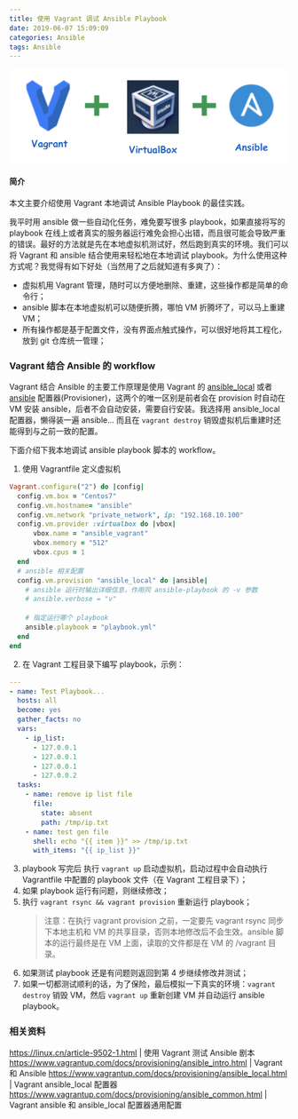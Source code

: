 ```yaml
---
title: 使用 Vagrant 调试 Ansible Playbook
date: 2019-06-07 15:09:09
categories: Ansible
tags: Ansible
---
```


 ![Alt text](/images/vagrant-vbox-ansible.png)

#### 简介
本文主要介绍使用 Vagrant 本地调试 Ansible Playbook 的最佳实践。

我平时用 ansible 做一些自动化任务，难免要写很多 playbook，如果直接将写的 playbook 在线上或者真实的服务器运行难免会担心出错，而且很可能会导致严重的错误。最好的方法就是先在本地虚拟机测试好，然后跑到真实的环境。我们可以将 Vagrant 和 ansible 结合使用来轻松地在本地调试 playbook。为什么使用这种方式呢？我觉得有如下好处（当然用了之后就知道有多爽了）：
- 虚拟机用 Vagrant 管理，随时可以方便地删除、重建，这些操作都是简单的命令行；
- ansible 脚本在本地虚拟机可以随便折腾，哪怕 VM 折腾坏了，可以马上重建 VM；
- 所有操作都是基于配置文件，没有界面点触式操作，可以很好地将其工程化，放到 git 仓库统一管理；

### Vagrant 结合 Ansible 的 workflow
Vagrant 结合 Ansible 的主要工作原理是使用 Vagrant 的 [ansible_local](https://www.vagrantup.com/docs/provisioning/ansible_local.html) 或者 [ansible](https://www.vagrantup.com/docs/provisioning/ansible.html) 配置器(Provisioner)，这两个的唯一区别是前者会在 provision 时自动在 VM 安装 ansible，后者不会自动安装，需要自行安装。我选择用 ansible_local 配置器，懒得装一遍 ansible... 而且在 `vagrant destroy` 销毁虚拟机后重建时还能得到与之前一致的配置。

下面介绍下我本地调试 ansible playbook 脚本的 workflow。
1. 使用 Vagrantfile 定义虚拟机
```ruby
Vagrant.configure("2") do |config|
  config.vm.box = "Centos7"
  config.vm.hostname= "ansible"
  config.vm.network "private_network", ip: "192.168.10.100"
  config.vm.provider :virtualbox do |vbox|
      vbox.name = "ansible_vagrant"
      vbox.memory = "512"
      vbox.cpus = 1
  end
  # ansible 相关配置
  config.vm.provision "ansible_local" do |ansible|
    # ansible 运行时输出详细信息，作用同 ansible-playbook 的 -v 参数
    # ansible.verbose = "v"
    
    # 指定运行哪个 playbook
    ansible.playbook = "playbook.yml"
  end
end
```
2. 在 Vagrant 工程目录下编写 playbook，示例：
```yaml
---
- name: Test Playbook...
  hosts: all
  become: yes
  gather_facts: no
  vars:
    - ip_list:
      - 127.0.0.1
      - 127.0.0.1
      - 127.0.0.1
      - 127.0.0.2
  tasks:
    - name: remove ip list file
      file:
        state: absent
        path: /tmp/ip.txt
    - name: test gen file
      shell: echo "{{ item }}" >> /tmp/ip.txt
      with_items: "{{ ip_list }}"
```
3. playbook 写完后 执行 `vagrant up` 启动虚拟机，启动过程中会自动执行 Vagrantfile 中配置的 playbook 文件（在 Vagrant 工程目录下）；
4. 如果 playbook 运行有问题，则继续修改；
5. 执行 `vagrant rsync && vagrant provision` 重新运行 playbook；
   >注意：在执行 vagrant provision 之前，一定要先 vagrant rsync 同步下本地主机和 VM 的共享目录，否则本地修改后不会生效。ansible 脚本的运行最终是在 VM 上面，读取的文件都是在 VM 的 /vagrant 目录。
6. 如果测试 playbook 还是有问题则返回到第 4 步继续修改并测试；
7. 如果一切都测试顺利的话，为了保险，最后模拟一下真实的环境：`vagrant destroy` 销毁 VM，然后 `vagrant up` 重新创建 VM 并自动运行 ansible playbook。

### 相关资料
https://linux.cn/article-9502-1.html | 使用 Vagrant 测试 Ansible 剧本
https://www.vagrantup.com/docs/provisioning/ansible_intro.html | Vagrant 和 Ansible
https://www.vagrantup.com/docs/provisioning/ansible_local.html | Vagrant ansible_local 配置器
https://www.vagrantup.com/docs/provisioning/ansible_common.html | Vagrant ansible 和 ansible_local 配置器通用配置

